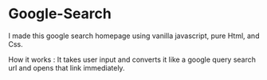# Google-Search

I made this google search homepage using vanilla javascript, pure Html, and Css.

How it works :
It takes user input and converts it like a google query search url and opens that link immediately.
